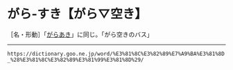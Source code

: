 # がら‐すき【がら▽空き】

［名・形動］「[がらあき](がらあき（がら空き／がら明き）)」に同じ。「がら空きのバス」

---
`https://dictionary.goo.ne.jp/word/%E3%81%8C%E3%82%89%E7%A9%BA%E3%81%8D_%28%E3%81%8C%E3%82%89%E3%81%99%E3%81%8D%29/`